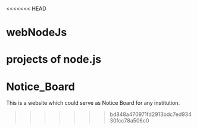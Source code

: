 <<<<<<< HEAD
# webNodeJs
projects of node.js
=======
# Notice_Board
This is a website which could serve as Notice Board for any institution.
>>>>>>> bd848a470971fd2913bdc7ed93430fcc78a506c0
